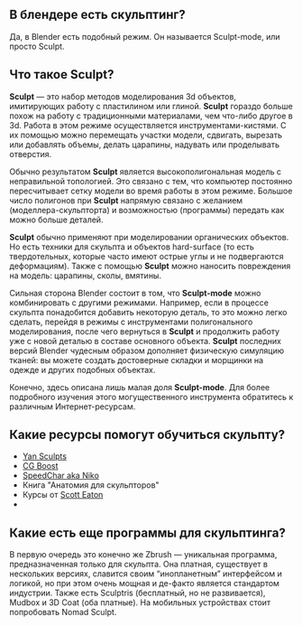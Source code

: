 ## В блендере есть скульптинг?
Да, в Blender есть подобный режим. Он называется Sculpt-mode, или просто Sculpt.

## Что такое Sculpt? <a name="whatiscsuplt"></a>

**Sculpt** &mdash; это набор методов моделирования 3d объектов, имитирующих работу с пластилином или глиной. **Sculpt** гораздо больше похож на работу с традиционными материалами, чем что-либо другое в 3d. Работа в этом режиме осуществляется инструментами-кистями. С их помощью можно перемещать участки модели, сдвигать, вырезать или добавлять объемы, делать царапины, надувать или проделывать отверстия.

Обычно результатом **Sculpt** является высокополигональная модель с неправильной топологией. Это связано с тем, что компьютер постоянно пересчитывает сетку модели во время работы в этом режиме. Большое число полигонов при **Sculpt** напрямую связано с желанием (моделлера-скульпторта) и возможностью (программы) передать как можно больше деталей.

**Sculpt** обычно применяют при моделировании органических объектов. Но есть техники для скульпта и объектов hard-surface (то есть твердотельных, которые часто имеют острые углы и не подвергаются деформациям). Также с помощью **Sculpt** можно наносить повреждения на модель: царапины, сколы, вмятины.

Сильная сторона Blender состоит в том, что **Sculpt-mode** можно комбинировать с другими режимами. Например, если в процессе скульпта понадобится добавить некоторую деталь, то это можно легко сделать, перейдя в режимы с инструментами полигонального моделирования, после чего вернуться в **Sculpt** и продолжить работу уже с новой деталью в составе основного объекта. **Sculpt** последних версий Blender чудесным образом дополняет физическую симуляцию тканей: вы можете создать достоверные складки и морщинки на одежде и других подобных объектах.

Конечно, здесь описана лишь малая доля **Sculpt-mode**. Для более подробного изучения этого могущественного инструмента обратитесь к различным Интернет-ресурсам.

## Какие ресурсы помогут обучиться скульпту? <a name="sculptresources"></a>
- [Yan Sculpts](https://www.youtube.com/c/yansculpts)
- [CG Boost](https://www.youtube.com/c/CGBoost)
- [SpeedChar aka Niko](https://www.youtube.com/channel/UCZmZjz7XvWfKz4fMjLwrNmQ)
- Книга "Анатомия для скульпторов"
- Курсы от [Scott Eaton](https://www.scott-eaton.com)
- 
## Какие есть еще программы для скульптинга?<a name="elsesculpt"></a>
В первую очередь это конечно же Zbrush &mdash; уникальная программа, предназначенная только для cкульпта. Она платная, существует в нескольких версиях, славится своим “инопланетным” интерфейсом и логикой, но при этом очень мощная и де-факто является стандартом индустрии. Также есть Sculptris (бесплатный, но не развивается), Mudbox и 3D Coat (оба платные). На мобильных устройствах стоит попробовать Nomad Sculpt.
